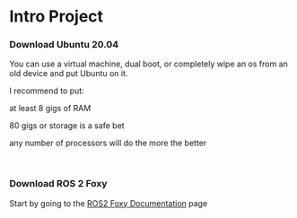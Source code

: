 # Intro Project
### Download Ubuntu 20.04
You can use a virtual machine, dual boot, or completely wipe an os from an old device and put Ubuntu on it.

I recommend to put:

at least 8 gigs of RAM

80 gigs or storage is a safe bet

any number of processors will do the more the better

<br>

### Download ROS 2 Foxy
Start by going to the [ROS2 Foxy Documentation](https://docs.ros.org/en/foxy/index.html) page

